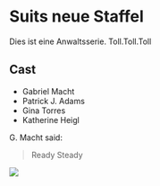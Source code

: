 # Suits neue Staffel

Dies ist eine Anwaltsserie. Toll.Toll.Toll

## Cast

* Gabriel Macht
* Patrick J. Adams
* Gina Torres
* Katherine Heigl

G. Macht said:
> Ready Steady

<img src="https://i.ytimg.com/vi/WU0xupfdNg0/maxresdefault.jpg"/>